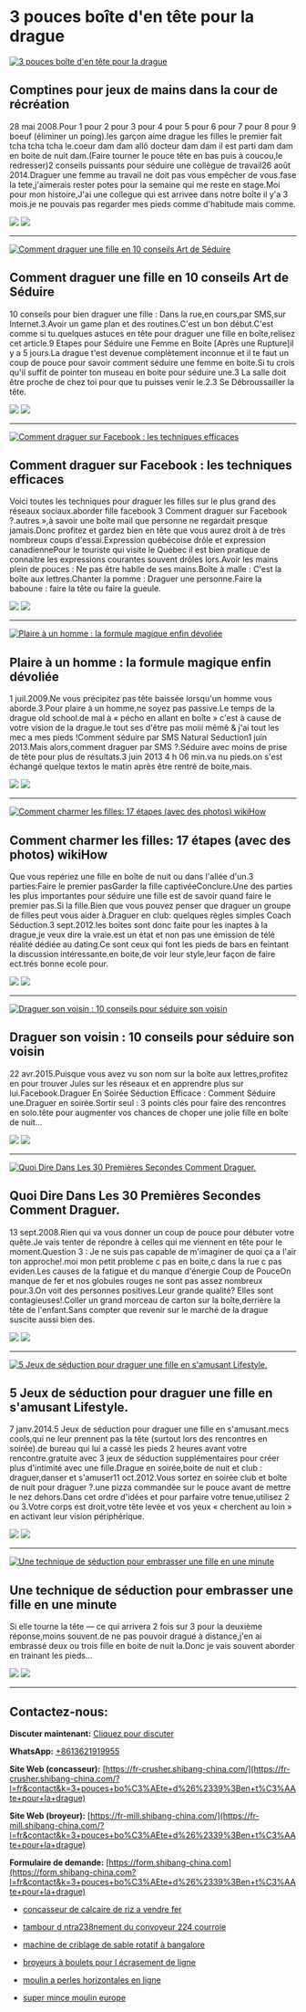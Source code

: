 # 3 pouces boîte d&#39;en tête pour la drague

<a href="https://swt.shibang-china.com/?l=fr&img&k=3+pouces+bo%C3%AEte+d%26%2339%3Ben+t%C3%AAte+pour+la+drague" target="_blank">![3 pouces boîte d&#39;en tête pour la drague](http://static.shibang-china.com/all-800x300/440.jpg)</a>

## Comptines pour jeux de mains dans la cour de récréation
28 mai 2008.Pour 1 pour 2 pour 3 pour 4 pour 5 pour 6 pour 7 pour 8 pour 9 boeuf (éliminer un poing).les garçon aime drague les filles le premier fait tcha tcha tcha le.coeur dam dam allô docteur dam dam il est parti dam dam en boite de nuit dam.(Faire tourner le pouce tête en bas puis à coucou,le redresser)2 conseils puissants pour séduire une collègue de travail26 août 2014.Draguer une femme au travail ne doit pas vous empêcher de vous.fase la tete,j&#39;aimerais rester potes pour la semaine qui me reste en stage.Moi pour mon histoire,J&#39;ai une collegue qui est arrivee dans notre boîte il y&#39;a 3 mois.je ne pouvais pas regarder mes pieds comme d&#39;habitude mais comme.


<a href="https://whatsapp.shibangsoft.com/WhatsApp.php" target="_blank" title="WhatsApp">![](http://static.shibang-china.com/icon/whatsapp.png)</a> <a href="https://swt.shibang-china.com/?l=fr&icon&k=3+pouces+bo%C3%AEte+d%26%2339%3Ben+t%C3%AAte+pour+la+drague" target="_blank">![](http://static.shibang-china.com/icon/chat-fr.png)</a>

---

<a href="https://swt.shibang-china.com/?l=fr&img&k=3+pouces+bo%C3%AEte+d%26%2339%3Ben+t%C3%AAte+pour+la+drague" target="_blank">![Comment draguer une fille en 10 conseils Art de Séduire](http://static.shibang-china.com/all-800x300/1035.jpg)</a>

## Comment draguer une fille en 10 conseils Art de Séduire
10 conseils pour bien draguer une fille : Dans la rue,en cours,par SMS,sur Internet.3.Avoir un game plan et des routines.C&#39;est un bon début.C&#39;est comme si tu.quelques astuces en tête pour draguer une fille en boîte,relisez cet article.9 Etapes pour Séduire une Femme en Boite [Après une Rupture]il y a 5 jours.La drague t&#39;est devenue complètement inconnue et il te faut un coup de pouce pour savoir comment séduire une femme en boite.Si tu crois qu&#39;il suffit de pointer ton museau en boite pour séduire une.3 La salle doit être proche de chez toi pour que tu puisses venir le.2.3 Se Débroussailler la tête.


<a href="https://whatsapp.shibangsoft.com/WhatsApp.php" target="_blank" title="WhatsApp">![](http://static.shibang-china.com/icon/whatsapp.png)</a> <a href="https://swt.shibang-china.com/?l=fr&icon&k=3+pouces+bo%C3%AEte+d%26%2339%3Ben+t%C3%AAte+pour+la+drague" target="_blank">![](http://static.shibang-china.com/icon/chat-fr.png)</a>

---

<a href="https://swt.shibang-china.com/?l=fr&img&k=3+pouces+bo%C3%AEte+d%26%2339%3Ben+t%C3%AAte+pour+la+drague" target="_blank">![Comment draguer sur Facebook : les techniques efficaces](http://static.shibang-china.com/all-800x300/578.jpg)</a>

## Comment draguer sur Facebook : les techniques efficaces
Voici toutes les techniques pour draguer les filles sur le plus grand des réseaux sociaux.aborder fille facebook 3 Comment draguer sur Facebook ?.autres »,à savoir une boîte mail que personne ne regardait presque jamais.Donc profitez et gardez bien en tête que vous aurez droit à de très nombreux coups d&#39;essai.Expression québécoise drôle et expression canadiennePour le touriste qui visite le Québec il est bien pratique de connaitre les expressions courantes souvent drôles lors.Avoir les mains plein de pouces : Ne pas être habile de ses mains.Boîte à malle : C&#39;est la boîte aux lettres.Chanter la pomme : Draguer une personne.Faire la baboune : faire la tête ou faire la gueule.


<a href="https://whatsapp.shibangsoft.com/WhatsApp.php" target="_blank" title="WhatsApp">![](http://static.shibang-china.com/icon/whatsapp.png)</a> <a href="https://swt.shibang-china.com/?l=fr&icon&k=3+pouces+bo%C3%AEte+d%26%2339%3Ben+t%C3%AAte+pour+la+drague" target="_blank">![](http://static.shibang-china.com/icon/chat-fr.png)</a>

---

<a href="https://swt.shibang-china.com/?l=fr&img&k=3+pouces+bo%C3%AEte+d%26%2339%3Ben+t%C3%AAte+pour+la+drague" target="_blank">![Plaire à un homme : la formule magique enfin dévoliée](http://static.shibang-china.com/all-800x300/765.jpg)</a>

## Plaire à un homme : la formule magique enfin dévoliée
1 juil.2009.Ne vous précipitez pas tête baissée lorsqu&#39;un homme vous aborde.3.Pour plaire à un homme,ne soyez pas passive.Le temps de la drague old school.de mal à « pécho en allant en boîte » c&#39;est à cause de votre vision de la drague.le tout ses d&#39;être pas moiii mêmê &amp; j&#39;ai tout les mec a mes pieds !Comment séduire par SMS Natural Seduction1 juin 2013.Mais alors,comment draguer par SMS ?.Séduire avec moins de prise de tête pour plus de résultats.3 juin 2013 4 h 06 min.va nu pieds.on s&#39;est échangé quelque textos le matin après être rentré de boite,mais.


<a href="https://whatsapp.shibangsoft.com/WhatsApp.php" target="_blank" title="WhatsApp">![](http://static.shibang-china.com/icon/whatsapp.png)</a> <a href="https://swt.shibang-china.com/?l=fr&icon&k=3+pouces+bo%C3%AEte+d%26%2339%3Ben+t%C3%AAte+pour+la+drague" target="_blank">![](http://static.shibang-china.com/icon/chat-fr.png)</a>

---

<a href="https://swt.shibang-china.com/?l=fr&img&k=3+pouces+bo%C3%AEte+d%26%2339%3Ben+t%C3%AAte+pour+la+drague" target="_blank">![Comment charmer les filles: 17 étapes (avec des photos) wikiHow](http://static.shibang-china.com/all-800x300/1050.jpg)</a>

## Comment charmer les filles: 17 étapes (avec des photos) wikiHow
Que vous repériez une fille en boîte de nuit ou dans l&#39;allée d&#39;un.3 parties:Faire le premier pasGarder la fille captivéeConclure.Une des parties les plus importantes pour séduire une fille est de savoir quand faire le premier pas.Si la fille.Bien que vous pouvez penser que draguer un groupe de filles peut vous aider à.Draguer en club: quelques règles simples Coach Séduction.3 sept.2012.les boites sont donc faite pour les inaptes à la drague,je veux dire la vraie.est un état et non pas une émission de télé réalité dédiée au dating.Ce sont ceux qui font les pieds de bars en feintant la discussion intéressante.en boite,de voir leur style,leur façon de faire ect.trés bonne ecole pour.


<a href="https://whatsapp.shibangsoft.com/WhatsApp.php" target="_blank" title="WhatsApp">![](http://static.shibang-china.com/icon/whatsapp.png)</a> <a href="https://swt.shibang-china.com/?l=fr&icon&k=3+pouces+bo%C3%AEte+d%26%2339%3Ben+t%C3%AAte+pour+la+drague" target="_blank">![](http://static.shibang-china.com/icon/chat-fr.png)</a>

---

<a href="https://swt.shibang-china.com/?l=fr&img&k=3+pouces+bo%C3%AEte+d%26%2339%3Ben+t%C3%AAte+pour+la+drague" target="_blank">![Draguer son voisin : 10 conseils pour séduire son voisin](http://static.shibang-china.com/all-800x300/1474.jpg)</a>

## Draguer son voisin : 10 conseils pour séduire son voisin
22 avr.2015.Puisque vous avez vu son nom sur la boîte aux lettres,profitez en pour trouver Jules sur les réseaux et en apprendre plus sur lui.Facebook.Draguer En Soirée Séduction Efficace : Comment Séduire une.Draguer en soirée.Sortir seul : 3 points clés pour faire des rencontres en solo.tête pour augmenter vos chances de choper une jolie fille en boîte de nuit…


<a href="https://whatsapp.shibangsoft.com/WhatsApp.php" target="_blank" title="WhatsApp">![](http://static.shibang-china.com/icon/whatsapp.png)</a> <a href="https://swt.shibang-china.com/?l=fr&icon&k=3+pouces+bo%C3%AEte+d%26%2339%3Ben+t%C3%AAte+pour+la+drague" target="_blank">![](http://static.shibang-china.com/icon/chat-fr.png)</a>

---

<a href="https://swt.shibang-china.com/?l=fr&img&k=3+pouces+bo%C3%AEte+d%26%2339%3Ben+t%C3%AAte+pour+la+drague" target="_blank">![Quoi Dire Dans Les 30 Premières Secondes Comment Draguer.](http://static.shibang-china.com/all-800x300/1385.jpg)</a>

## Quoi Dire Dans Les 30 Premières Secondes Comment Draguer.
13 sept.2008.Rien qui va vous donner un coup de pouce pour débuter votre quête.Je vais tenter de répondre à celles qui me viennent en tête pour le moment.Question 3 : Je ne suis pas capable de m&#39;imaginer de quoi ça a l&#39;air ton approche!.moi mon petit probleme c pas en boite,c dans la rue c pas eviden.Les causes de la fatigue et du manque d&#39;énergie Coup de PouceOn manque de fer et nos globules rouges ne sont pas assez nombreux pour.3.On voit des personnes positives.Leur grande qualité? Elles sont contagieuses!.Coller un grand morceau de carton sur la boîte,derrière la tête de l&#39;enfant.Sans compter que revenir sur le marché de la drague suscite aussi bien des.


<a href="https://whatsapp.shibangsoft.com/WhatsApp.php" target="_blank" title="WhatsApp">![](http://static.shibang-china.com/icon/whatsapp.png)</a> <a href="https://swt.shibang-china.com/?l=fr&icon&k=3+pouces+bo%C3%AEte+d%26%2339%3Ben+t%C3%AAte+pour+la+drague" target="_blank">![](http://static.shibang-china.com/icon/chat-fr.png)</a>

---

<a href="https://swt.shibang-china.com/?l=fr&img&k=3+pouces+bo%C3%AEte+d%26%2339%3Ben+t%C3%AAte+pour+la+drague" target="_blank">![5 Jeux de séduction pour draguer une fille en s&#39;amusant Lifestyle.](http://static.shibang-china.com/all-800x300/697.jpg)</a>

## 5 Jeux de séduction pour draguer une fille en s&#39;amusant Lifestyle.
7 janv.2014.5 Jeux de séduction pour draguer une fille en s&#39;amusant.mecs cools,qui ne leur prennent pas la tête (surtout lors des rencontres en soirée).de bureau qui lui a cassé les pieds 2 heures avant votre rencontre.gratuite avec 3 jeux de séduction supplémentaires pour créer plus d&#39;intimité avec une fille.Drague en soirée,boite de nuit et club : draguer,danser et s&#39;amuser11 oct.2012.Vous sortez en soirée club et boîte de nuit pour draguer ?.une pizza commandée sur le pouce avant de mettre le nez dehors.Dans cet ordre d&#39;idées et pour parfaire votre tenue,utilisez 2 ou 3.Votre corps est droit,votre tête levée et vos yeux « cherchent au loin » en activant leur vision périphérique.


<a href="https://whatsapp.shibangsoft.com/WhatsApp.php" target="_blank" title="WhatsApp">![](http://static.shibang-china.com/icon/whatsapp.png)</a> <a href="https://swt.shibang-china.com/?l=fr&icon&k=3+pouces+bo%C3%AEte+d%26%2339%3Ben+t%C3%AAte+pour+la+drague" target="_blank">![](http://static.shibang-china.com/icon/chat-fr.png)</a>

---

<a href="https://swt.shibang-china.com/?l=fr&img&k=3+pouces+bo%C3%AEte+d%26%2339%3Ben+t%C3%AAte+pour+la+drague" target="_blank">![Une technique de séduction pour embrasser une fille en une minute](http://static.shibang-china.com/all-800x300/1497.jpg)</a>

## Une technique de séduction pour embrasser une fille en une minute
Si elle tourne la tête — ce qui arrivera 2 fois sur 3 pour la deuxième réponse,moins souvent.de ne pas pouvoir dragué à distance,j&#39;en ai embrassé deux ou trois fille en boite de nuit la.Donc je vais souvent aborder en trainant les pieds…

<a href="https://whatsapp.shibangsoft.com/WhatsApp.php" target="_blank" title="WhatsApp">![](http://static.shibang-china.com/icon/whatsapp.png)</a> <a href="https://swt.shibang-china.com/?l=fr&icon&k=3+pouces+bo%C3%AEte+d%26%2339%3Ben+t%C3%AAte+pour+la+drague" target="_blank">![](http://static.shibang-china.com/icon/chat-fr.png)</a>

---
## Contactez-nous:

**Discuter maintenant:** [Cliquez pour discuter](https://swt.shibang-china.com?l=fr&contact&k=3+pouces+bo%C3%AEte+d%26%2339%3Ben+t%C3%AAte+pour+la+drague)

**WhatsApp:**  [+8613621919955](https://whatsapp.shibangsoft.com/WhatsApp.php)

**Site Web (concasseur):** [https://fr-crusher.shibang-china.com/](https://fr-crusher.shibang-china.com/?l=fr&contact&k=3+pouces+bo%C3%AEte+d%26%2339%3Ben+t%C3%AAte+pour+la+drague)

**Site Web (broyeur):** [https://fr-mill.shibang-china.com/](https://fr-mill.shibang-china.com/?l=fr&contact&k=3+pouces+bo%C3%AEte+d%26%2339%3Ben+t%C3%AAte+pour+la+drague)

**Formulaire de demande:** [https://form.shibang-china.com](https://form.shibang-china.com?l=fr&contact&k=3+pouces+bo%C3%AEte+d%26%2339%3Ben+t%C3%AAte+pour+la+drague)

* [concasseur de calcaire de riz a vendre fer](../31/concasseur%20de%20calcaire%20de%20riz%20a%20vendre%20fer.md)

* [tambour d ntra238nement du convoyeur 224 courroie](../37/tambour%20d%20ntra238nement%20du%20convoyeur%20224%20courroie.md)

* [machine de criblage de sable rotatif à bangalore](../26/machine%20de%20criblage%20de%20sable%20rotatif%20%C3%A0%20bangalore.md)

* [broyeurs à boulets pour l écrasement de ligne](../35/broyeurs%20%C3%A0%20boulets%20pour%20l%20%C3%A9crasement%20de%20ligne.md)

* [moulin a perles horizontales en ligne](../37/moulin%20a%20perles%20horizontales%20en%20ligne.md)

* [super mince moulin europe](../38/super%20mince%20moulin%20europe.md)